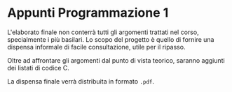 # Appunti Programmazione 1

L'elaborato finale non conterrà tutti gli argomenti trattati nel corso, specialmente i più basilari. Lo scopo del progetto è quello di fornire una dispensa informale di facile consultazione, utile per il ripasso.

Oltre ad affrontare gli argomenti dal punto di vista teorico, saranno aggiunti dei listati di codice C.

La dispensa finale verrà distribuita in formato `.pdf`.
